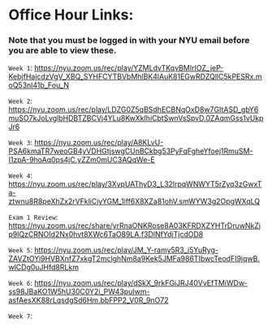 # Office Hour Links:
### Note that you must be logged in with your NYU email before you are able to view these. 

`Week 1`: https://nyu.zoom.us/rec/play/YZMLdvTKqvBMIrIOZ_jeP-KebjfHajcdzVgV_XBQ_SYHFCYTBVbMhlBK4lAuK81EGwRDZQllC5kPESRx.moQ53nl41b_Fou_N

`Week 2`: https://nyu.zoom.us/rec/play/LDZG0Z5qBSdhECBNqOxD8w7GItASD_gbY6muSO7kJoLvglbHDBTZBCVj4YLu8KwXkIhiCbtSwnVsSpvD.0ZAqmGss1vUkpJr6

`Week 3`: https://nyu.zoom.us/rec/play/A8KLvU-PSA6kmaTR7weoGB4yVDHGtjswgCUnBCkbg53PyFqFgheYfoej1RmuSM-I1zpA-9hoAq0ps4jC.yZZm0mUC3AQqWe-E

`Week 4`: https://nyu.zoom.us/rec/play/3XypUAThyD3_L32lrpqWNWYT5rZyq3zGwxTa-ztwnu8R8peXhZx2rVFkliCiyYGM_1iff6X8XZa81ohV.smWYW3g2OpgWXqLQ

`Exam 1 Review`: https://nyu.zoom.us/rec/share/yrRnaONKRose8A03KFRDXZYHTrDruwNkZjp9lQzCRNOId2Nx0hvt8XWc6TaO89LA.f3DlNfYdjTjcdOD8

`Week 5`: https://nyu.zoom.us/rec/play/JM_Y-ramy5R3_i5YuRyg-ZAVZtOYi9HVBXnfZ7xkgT2mclghNm8a9Kek5JMFa986TIbwcTeodFI9jqwB.wlCDg0uJHfd8RLkm

`Week 6`: https://nyu.zoom.us/rec/play/dSkX_9rkFGiJRJ40VvEfTMiWDw-ss98JBaKO1W5hU30C0Y2i_PW43puIwm-asfAesXK88rLqsdgSd6Hm.bbFPP2_V0R_9nO72

`Week 7`: 
